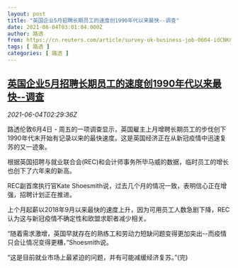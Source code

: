 ```yaml
---
layout: post
title: "英国企业5月招聘长期员工的速度创1990年代以来最快--调查"
date: 2021-06-04T03:01:04.000Z
author: 路透
from: https://cn.reuters.com/article/survey-uk-business-job-0604-idCNKCS2DG07Y
tags: [ 路透 ]
categories: [ 路透 ]
---
```

<!--1622775664000-->
[英国企业5月招聘长期员工的速度创1990年代以来最快--调查](https://cn.reuters.com/article/survey-uk-business-job-0604-idCNKCS2DG07Y)
------

<div>
<div><i>2021-06-04T02:29:36Z</i></div><p>路透伦敦6月4日 - 周五的一项调查显示，英国雇主上月增聘长期员工的步伐创下1990年代末开始有记录以来的最快速度。这是英国经济正在从新冠疫情中迅速复苏的又一迹象。</p><p>根据英国招聘与就业联合会(REC)和会计师事务所毕马威的数据，临时员工的增长也创下了六年来的新高。</p><p>REC副首席执行官Kate Shoesmith说，过去几个月的情况一致，表明信心正在增强，招聘计划正在推进。</p><p>上个月起薪以2018年9月以来最快的速度上升，因为可用员工人数急剧下降，REC认为这与新冠疫情不确定性和欧盟求职者减少相关。</p><p>“随着需求激增，英国早就存在的熟练工和劳动力短缺问题变得更加突出--而疫情只会让情况变得更糟，”Shoesmith说。</p><p>“这是目前就业市场上最紧迫的问题，并有可能减缓经济复苏。”(完)</p>
</div>
